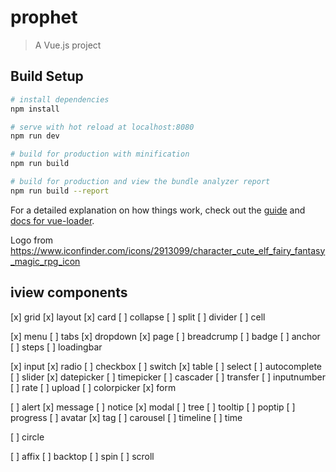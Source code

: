 # prophet

> A Vue.js project

## Build Setup

``` bash
# install dependencies
npm install

# serve with hot reload at localhost:8080
npm run dev

# build for production with minification
npm run build

# build for production and view the bundle analyzer report
npm run build --report
```

For a detailed explanation on how things work, check out the [guide](http://vuejs-templates.github.io/webpack/) and [docs for vue-loader](http://vuejs.github.io/vue-loader).

Logo from https://www.iconfinder.com/icons/2913099/character_cute_elf_fairy_fantasy_magic_rpg_icon

## iview components

[x] grid
[x] layout
[x] card
[ ] collapse
[ ] split
[ ] divider
[ ] cell

[x] menu
[ ] tabs
[x] dropdown
[x] page
[ ] breadcrump
[ ] badge
[ ] anchor
[ ] steps
[ ] loadingbar

[x] input
[x] radio
[ ] checkbox
[ ] switch
[x] table
[ ] select
[ ] autocomplete
[ ] slider
[x] datepicker
[ ] timepicker
[ ] cascader
[ ] transfer
[ ] inputnumber
[ ] rate
[ ] upload
[ ] colorpicker
[x] form

[ ] alert
[x] message
[ ] notice
[x] modal
[ ] tree
[ ] tooltip
[ ] poptip
[ ] progress
[ ] avatar
[x] tag
[ ] carousel
[ ] timeline
[ ] time

[ ] circle

[ ] affix
[ ] backtop
[ ] spin
[ ] scroll
